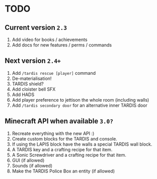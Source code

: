 # TODO

## Current version `2.3`
1. Add video for books / achievements
2. Add docs for new features / perms / commands

## Next version `2.4+`
1. Add `/tardis rescue [player]` command
2. De-materialisation!
3. TARDIS shield?
4. Add cloister bell SFX
5. Add HADS
6. Add player preference to jettison the whole room (including walls)
7. Add `/tardis secondary door` for an alternative inner TARDIS door

## Minecraft API when available `3.0?`
1. Recreate everything with the new API :)
2. Create custom blocks for the TARDIS and console.
3. If using the LAPIS block have the walls a special TARDIS wall block.
4. A TARDIS key and a crafting recipe for that item.
5. A Sonic Screwdriver and a crafting recipe for that item.
6. GUI (if allowed)
7. Sounds (if allowed)
8. Make the TARDIS Police Box an entity (if allowed)
